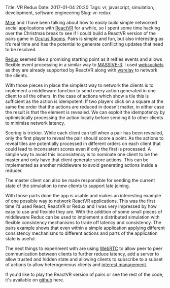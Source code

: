 Title: VR Redux
Date: 2017-01-04 20:20
Tags: vr, javascript, simulation, development, software engineering
Slug: vr-redux

[Mike](https://twitter.com/m1k3) and I have been talking about how to
easily build simple networked social applications with
[ReactVR](https://facebookincubator.github.io/react-vr/) for a while,
so I spent some time hacking over the Christmas break to see if I
could build a ReactVR version of the pairs game in [Oculus
Rooms](https://www.youtube.com/watch?v=MqAGl2JmH4I). Pairs is simple
and fun, but also interesting as it’s real time and has the potential
to generate conflicting updates that need to be resolved.

[Redux](http://redux.js.org/) seemed like a promising starting point
as it reifies events and allows flexible event processing in a similar
way to
[MASSIVE-3](http://citeseerx.ist.psu.edu/viewdoc/summary?doi=10.1.1.100.7556).
I used
[websockets](https://developer.mozilla.org/en-US/docs/Web/API/WebSockets_API)
as they are already supported by ReactVR along with
[wsrelay](https://www.npmjs.com/package/wsrelay) to network the
clients.

With those pieces in place the simplest way to network the clients is
to implement a middleware function to send every action generated in
one client to all the others. In the case of actions which show a tile
this is sufficient as the action is idempotent. If two players click
on a square at the same the order that the actions are reduced in
doesn’t matter, in either case the result is that the element is
revealed. We can exploit the idempotency by optimistically processing
the action locally before sending it to other clients to minimise
network latency.

<script src="http://gist-it.appspot.com/https://github.com/jimpurbrick/pairs/blob/18e2184bda3e5472c5ad077fde4a87de7293b7f3/index.vr.js?slice=62:71&footer=0"></script>

Scoring is trickier. While each client can tell when a pair has been
revealed, only the first player to reveal the pair should score a
point. As the actions to reveal tiles are potentially processed in
different orders on each client that could lead to inconsistent scores
even if only the first is processed. A simple way to avoid this
inconsistency is to nominate one client to be the master and only have
that client generate score actions. This can be implemented as another
middleware to avoid generating actions inside a reducer.

<script src="http://gist-it.appspot.com/https://github.com/jimpurbrick/pairs/blob/18e2184bda3e5472c5ad077fde4a87de7293b7f3/index.vr.js?slice=47:60&footer=0"></script>

The master client can also be made responsible for sending the current
state of the simulation to new clients to support late joining.

<script src="http://gist-it.appspot.com/https://github.com/jimpurbrick/pairs/blob/18e2184bda3e5472c5ad077fde4a87de7293b7f3/index.vr.js?slice=78:94&footer=0"></script>

With those parts done the app is usable and makes an interesting
example of one possible way to network ReactVR applications. This was
the first time I’d used React, ReactVR or Redux and I was very
impressed by how easy to use and flexible they are. With the addition
of some small pieces of middleware Redux can be used to implement a
distributed simulation with flexible consistency mechanisms to trade
off latency and consistency. The pairs example shows that even within
a simple application applying different consistency mechanisms to
different actions and parts of the application state is useful.

The next things to experiment with are using
[WebRTC](https://webrtc.org/) to allow peer to peer communication
between clients to further reduce latency, add a server to allow
trusted and hidden state and allowing clients to subscribe to a subset
of actions to allow heterogeneous clients and [interest
management](https://scholar.google.com/scholar?q=interest+management+virtual+environments&hl=en&as_sdt=0&as_vis=1&oi=scholart&sa=X&ved=0ahUKEwi3peaslYXOAhVM6iYKHZ_pCd8QgQMIJTAA).

If you'd like to play the ReactVR version of pairs or see the rest of
the code, it's available on
[github](https://github.com/jimpurbrick/pairs) here.